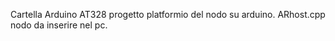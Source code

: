   Cartella Arduino AT328 progetto platformio del nodo su arduino.
  ARhost.cpp nodo da inserire nel pc.
